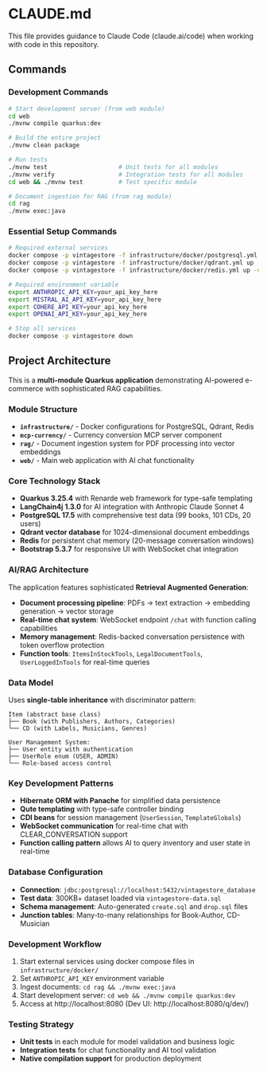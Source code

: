 # CLAUDE.md

This file provides guidance to Claude Code (claude.ai/code) when working with code in this repository.

## Commands

### Development Commands
```bash
# Start development server (from web module)
cd web
./mvnw compile quarkus:dev

# Build the entire project
./mvnw clean package

# Run tests
./mvnw test                    # Unit tests for all modules
./mvnw verify                  # Integration tests for all modules
cd web && ./mvnw test          # Test specific module

# Document ingestion for RAG (from rag module)
cd rag
./mvnw exec:java
```

### Essential Setup Commands
```bash
# Required external services
docker compose -p vintagestore -f infrastructure/docker/postgresql.yml up -d
docker compose -p vintagestore -f infrastructure/docker/qdrant.yml up -d  
docker compose -p vintagestore -f infrastructure/docker/redis.yml up -d

# Required environment variable
export ANTHROPIC_API_KEY=your_api_key_here
export MISTRAL_AI_API_KEY=your_api_key_here
export COHERE_API_KEY=your_api_key_here
export OPENAI_API_KEY=your_api_key_here

# Stop all services
docker compose -p vintagestore down
```

## Project Architecture

This is a **multi-module Quarkus application** demonstrating AI-powered e-commerce with sophisticated RAG capabilities.

### Module Structure
- **`infrastructure/`** - Docker configurations for PostgreSQL, Qdrant, Redis
- **`mcp-currency/`** - Currency conversion MCP server component  
- **`rag/`** - Document ingestion system for PDF processing into vector embeddings
- **`web/`** - Main web application with AI chat functionality

### Core Technology Stack
- **Quarkus 3.25.4** with Renarde web framework for type-safe templating
- **LangChain4j 1.3.0** for AI integration with Anthropic Claude Sonnet 4
- **PostgreSQL 17.5** with comprehensive test data (99 books, 101 CDs, 20 users)
- **Qdrant vector database** for 1024-dimensional document embeddings
- **Redis** for persistent chat memory (20-message conversation windows)
- **Bootstrap 5.3.7** for responsive UI with WebSocket chat integration

### AI/RAG Architecture
The application features sophisticated **Retrieval Augmented Generation**:
- **Document processing pipeline**: PDFs → text extraction → embedding generation → vector storage
- **Real-time chat system**: WebSocket endpoint `/chat` with function calling capabilities
- **Memory management**: Redis-backed conversation persistence with token overflow protection
- **Function tools**: `ItemsInStockTools`, `LegalDocumentTools`, `UserLoggedInTools` for real-time queries

### Data Model
Uses **single-table inheritance** with discriminator pattern:
```
Item (abstract base class)
├── Book (with Publishers, Authors, Categories)
└── CD (with Labels, Musicians, Genres)

User Management System:
├── User entity with authentication
├── UserRole enum (USER, ADMIN)  
└── Role-based access control
```

### Key Development Patterns
- **Hibernate ORM with Panache** for simplified data persistence
- **Qute templating** with type-safe controller binding
- **CDI beans** for session management (`UserSession`, `TemplateGlobals`)
- **WebSocket communication** for real-time chat with CLEAR_CONVERSATION support
- **Function calling pattern** allows AI to query inventory and user state in real-time

### Database Configuration
- **Connection**: `jdbc:postgresql://localhost:5432/vintagestore_database`
- **Test data**: 300KB+ dataset loaded via `vintagestore-data.sql`
- **Schema management**: Auto-generated `create.sql` and `drop.sql` files
- **Junction tables**: Many-to-many relationships for Book-Author, CD-Musician

### Development Workflow
1. Start external services using docker compose files in `infrastructure/docker/`
2. Set `ANTHROPIC_API_KEY` environment variable  
3. Ingest documents: `cd rag && ./mvnw exec:java`
4. Start development server: `cd web && ./mvnw compile quarkus:dev`
5. Access at http://localhost:8080 (Dev UI: http://localhost:8080/q/dev/)

### Testing Strategy
- **Unit tests** in each module for model validation and business logic
- **Integration tests** for chat functionality and AI tool validation  
- **Native compilation support** for production deployment
